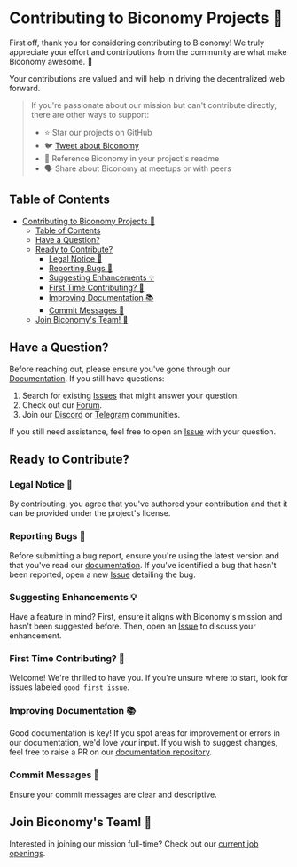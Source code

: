 # Contributing to Biconomy Projects 🚀

First off, thank you for considering contributing to Biconomy! We truly appreciate your effort and contributions from the community are what make Biconomy awesome. 🙌

Your contributions are valued and will help in driving the decentralized web forward. 

> If you're passionate about our mission but can't contribute directly, there are other ways to support:
> - ⭐ Star our projects on GitHub
> - 🐦 [Tweet about Biconomy](https://twitter.com/biconomy/)
> - 📌 Reference Biconomy in your project's readme
> - 🗣️ Share about Biconomy at meetups or with peers

## Table of Contents

- [Contributing to Biconomy Projects 🚀](#contributing-to-biconomy-projects-)
  - [Table of Contents](#table-of-contents)
  - [Have a Question?](#have-a-question)
  - [Ready to Contribute?](#ready-to-contribute)
    - [Legal Notice 📜](#legal-notice-)
    - [Reporting Bugs 🐛](#reporting-bugs-)
    - [Suggesting Enhancements 💡](#suggesting-enhancements-)
    - [First Time Contributing? 🌱](#first-time-contributing-)
    - [Improving Documentation 📚](#improving-documentation-)
    - [Commit Messages 📝](#commit-messages-)
  - [Join Biconomy's Team! 🚀](#join-biconomys-team-)

## Have a Question?

Before reaching out, please ensure you've gone through our [Documentation](https://docs.biconomy.io/). If you still have questions:

1. Search for existing [Issues](https://github.com/bcnmy/scw-contracts/issues) that might answer your question.
2. Check out our [Forum](https://forum.biconomy.io/).
3. Join our [Discord](https://discord.com/invite/biconomy) or [Telegram](https://t.me/biconomy) communities.

If you still need assistance, feel free to open an [Issue](https://github.com/bcnmy/scw-contracts/issues/new) with your question.

## Ready to Contribute?

### Legal Notice 📜
By contributing, you agree that you've authored your contribution and that it can be provided under the project's license.

### Reporting Bugs 🐛

Before submitting a bug report, ensure you're using the latest version and that you've read our [documentation](https://docs.biconomy.io/). If you've identified a bug that hasn't been reported, open a new [Issue](https://github.com/bcnmy/scw-contracts/issues/new) detailing the bug.

### Suggesting Enhancements 💡

Have a feature in mind? First, ensure it aligns with Biconomy's mission and hasn't been suggested before. Then, open an [Issue](https://github.com/bcnmy/scw-contracts/issues/new) to discuss your enhancement.

### First Time Contributing? 🌱

Welcome! We're thrilled to have you. If you're unsure where to start, look for issues labeled `good first issue`.

### Improving Documentation 📚

Good documentation is key! If you spot areas for improvement or errors in our documentation, we'd love your input. If you wish to suggest changes, feel free to raise a PR on our [documentation repository](https://github.com/bcnmy/docs).

### Commit Messages 📝

Ensure your commit messages are clear and descriptive.

## Join Biconomy's Team! 🚀

Interested in joining our mission full-time? Check out our [current job openings](https://jobs.lever.co/biconomy).